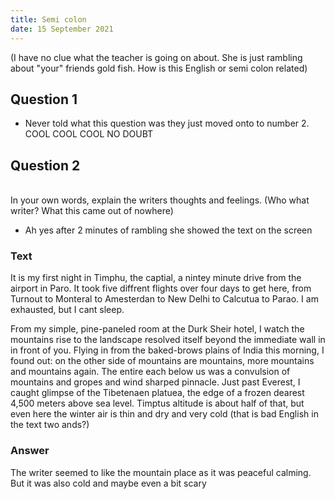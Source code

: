 ```yaml
---
title: Semi colon
date: 15 September 2021
---
```


(I have no clue what the teacher is going on about. She is just rambling about
"your" friends gold fish. How is this English or semi colon related)

## Question 1
- Never told what this question was they just moved onto to number 2. COOL COOL
  COOL NO DOUBT
## Question 2
<br /> In your own words, explain the writers
thoughts and feelings. (Who what writer? What this came out of nowhere)

- Ah yes after 2 minutes of rambling she showed the text on the screen

### Text
It is my first night in Timphu, the captial, a nintey minute drive from the
airport in Paro.  It took five diffrent flights over four days to get here,
from Turnout to Monteral to Amesterdan to New Delhi to Calcutua to Parao. I am
exhausted, but I cant sleep.

From my simple, pine-paneled room at the Durk Sheir hotel, I watch the mountains
rise to the landscape resolved itself beyond the immediate wall in in front of
you. Flying in from the baked-brows plains of India this morning, I found out:
on the other side of mountains are mountains, more mountains and mountains
again. The entire each below us was a convulsion of mountains and gropes and wind
sharped pinnacle. Just past Everest, I caught glimpse of the Tibetenaen
platuea, the edge of a frozen dearest 4,500 meters above sea level. Timptus
altitude is about half of that, but even here the winter air is thin and dry
and very cold (that is bad English in the text two ands?)

### Answer
The writer seemed to like the mountain place as it was peaceful calming. But it
was also cold and maybe even a bit scary
